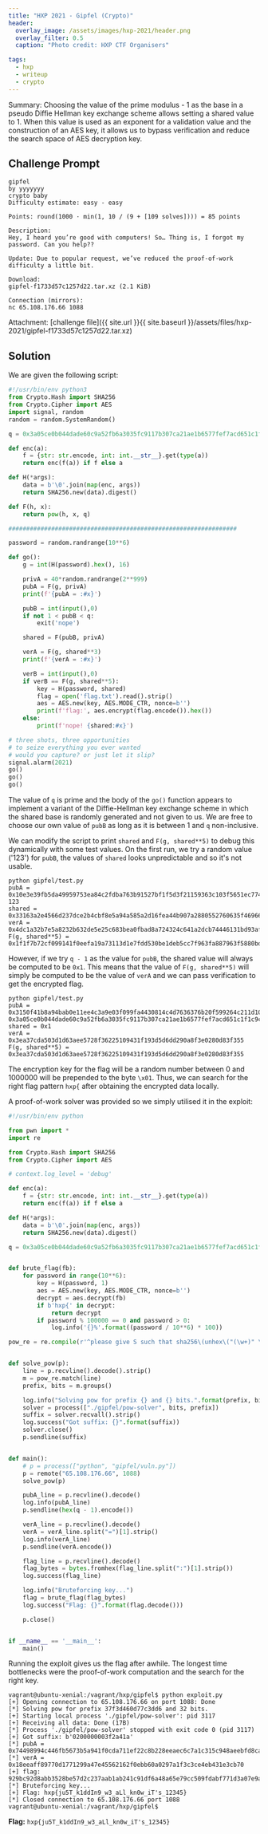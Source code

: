 ```yaml
---
title: "HXP 2021 - Gipfel (Crypto)"
header:
  overlay_image: /assets/images/hxp-2021/header.png
  overlay_filter: 0.5
  caption: "Photo credit: HXP CTF Organisers"

tags:
  - hxp
  - writeup
  - crypto
---
```


Summary: Choosing the value of the prime modulus - 1 as the base in a pseudo Diffie Hellman key
exchange scheme allows setting a shared value to 1. When this value is used as an exponent for a
validation value and the construction of an AES key, it allows us to bypass verification and reduce
the search space of AES decryption key.

## Challenge Prompt

```
gipfel
by yyyyyyy
crypto baby
Difficulty estimate: easy - easy

Points: round(1000 · min(1, 10 / (9 + [109 solves]))) = 85 points

Description:
Hey, I heard you’re good with computers! So… Thing is, I forgot my password. Can you help??

Update: Due to popular request, we’ve reduced the proof-of-work difficulty a little bit.

Download:
gipfel-f1733d57c1257d22.tar.xz (2.1 KiB)

Connection (mirrors):
nc 65.108.176.66 1088
```

Attachment: [challenge file]({{ site.url }}{{ site.baseurl }}/assets/files/hxp-2021/gipfel-f1733d57c1257d22.tar.xz)

## Solution

We are given the following script:

```python
#!/usr/bin/env python3
from Crypto.Hash import SHA256
from Crypto.Cipher import AES
import signal, random
random = random.SystemRandom()

q = 0x3a05ce0b044dade60c9a52fb6a3035fc9117b307ca21ae1b6577fef7acd651c1f1c9c06a644fd82955694af6cd4e88f540010f2e8fdf037c769135dbe29bf16a154b62e614bb441f318a82ccd1e493ffa565e5ffd5a708251a50d145f3159a5

def enc(a):
    f = {str: str.encode, int: int.__str__}.get(type(a))
    return enc(f(a)) if f else a

def H(*args):
    data = b'\0'.join(map(enc, args))
    return SHA256.new(data).digest()

def F(h, x):
    return pow(h, x, q)

################################################################

password = random.randrange(10**6)

def go():
    g = int(H(password).hex(), 16)

    privA = 40*random.randrange(2**999)
    pubA = F(g, privA)
    print(f'{pubA = :#x}')

    pubB = int(input(),0)
    if not 1 < pubB < q:
        exit('nope')

    shared = F(pubB, privA)

    verA = F(g, shared**3)
    print(f'{verA = :#x}')

    verB = int(input(),0)
    if verB == F(g, shared**5):
        key = H(password, shared)
        flag = open('flag.txt').read().strip()
        aes = AES.new(key, AES.MODE_CTR, nonce=b'')
        print(f'flag:', aes.encrypt(flag.encode()).hex())
    else:
        print(f'nope! {shared:#x}')

# three shots, three opportunities
# to seize everything you ever wanted
# would you capture? or just let it slip?
signal.alarm(2021)
go()
go()
go()
```

The value of `q` is prime and the body of the `go()` function appears to implement a variant of the
Diffie-Hellman key exchange scheme in which the shared base is randomly generated and not given to
us. We are free to choose our own value of `pubB` as long as it is between 1 and `q` non-inclusive.

We can modify the script to print `shared` and `F(g, shared**5)` to debug this dynamically with some
test values. On the first run, we try a random value ('123') for `pubB`, the values of `shared` looks
unpredictable and so it's not usable.

```console
python gipfel/test.py
pubA = 0x10e3e39fb5da49959753ea84c2fdba763b91527bf1f5d3f21159363c103f5651ec774c6edddd69137afd9e86e84f40d03954aa44112303640c727b2c3c8927603a36f0198f647b8ef58401453764d9898ebae8b239ead0e45a187ff4c839b22
123
shared = 0x33163a2e4566d237dce2b4cbf8e5a94a585a2d16fea44b907a2880552760635f46966af68b2da59ff4611e67706b4a9e3a1c04792a7204c1cdaa35c99bf297841cbe3b85b208d79c133aa81ce2b2d1e0e07ca21215953291ed665f40195386c
verA = 0x4dc1a32b7e5a8232b632de5e25c683bea0fbad8a724324c641a2dcb74446131bd93af5d461a6a8e59d5ca7cf83843fdd6762e9060ae810d6e8fee78854e94f90021f5fb068c13b38ec1c8daa26ee90c4507bf53923ee47c92180d6377a417f
F(g, shared**5) = 0x1f1f7b72cf099141f0eefa19a73113d1e7fdd530be1deb5cc7f963fa887963f5880bd83df5a0ca40c9348f3efed412c504922f67054d339533ad178dc06127cefbb0fb4092de6f5ece1f15d29e81926631b03061dbba09e5c8ff592ff57e717
```

However, if we try `q - 1` as the value for `pubB`, the shared value will always be computed to be
`0x1`. This means that the value of `F(g, shared**5)` will simply be computed to be the value of
`verA` and we can pass verification to get the encrypted flag.

```console
python gipfel/test.py
pubA = 0x3150f41b8a94bab0e11ee4c3a9e03f099fa4430814c4d7636376b20f599264c211d1042380c766b2fcd55ac3bddd3eb1a5033d840020a4706772fb5a559be27397584b7a2c337b27680ddf85f2c2f54eec674e1425b8b20405bacd9f7799189
0x3a05ce0b044dade60c9a52fb6a3035fc9117b307ca21ae1b6577fef7acd651c1f1c9c06a644fd82955694af6cd4e88f540010f2e8fdf037c769135dbe29bf16a154b62e614bb441f318a82ccd1e493ffa565e5ffd5a708251a50d145f3159a4
shared = 0x1
verA = 0x3ea37cda503d1d63aee5728f36225109431f193d5d6dd290a8f3e0280d83f355
F(g, shared**5) = 0x3ea37cda503d1d63aee5728f36225109431f193d5d6dd290a8f3e0280d83f355
```

The encryption key for the flag will be a random number between 0 and 1000000 will be prepended to
the byte `\x01`. Thus, we can search for the right flag pattern `hxp{` after obtaining the encrypted
data locally.

A proof-of-work solver was provided so we simply utilised it in the exploit:

```python
#!/usr/bin/env python

from pwn import *
import re

from Crypto.Hash import SHA256
from Crypto.Cipher import AES

# context.log_level = 'debug'

def enc(a):
    f = {str: str.encode, int: int.__str__}.get(type(a))
    return enc(f(a)) if f else a

def H(*args):
    data = b'\0'.join(map(enc, args))
    return SHA256.new(data).digest()

q = 0x3a05ce0b044dade60c9a52fb6a3035fc9117b307ca21ae1b6577fef7acd651c1f1c9c06a644fd82955694af6cd4e88f540010f2e8fdf037c769135dbe29bf16a154b62e614bb441f318a82ccd1e493ffa565e5ffd5a708251a50d145f3159a5


def brute_flag(fb):
    for password in range(10**6):
        key = H(password, 1)
        aes = AES.new(key, AES.MODE_CTR, nonce=b'')
        decrypt = aes.decrypt(fb)
        if b'hxp{' in decrypt:
            return decrypt
        if password % 100000 == 0 and password > 0:
            log.info('{}%'.format((password / 10**6) * 100))

pow_re = re.compile(r'^please give S such that sha256\(unhex\("(\w+)" \+ S\)\) ends with (\d+) zero bits \(see pow-solver\.cpp\)\.$')


def solve_pow(p):
    line = p.recvline().decode().strip()
    m = pow_re.match(line)
    prefix, bits = m.groups()

    log.info("Solving pow for prefix {} and {} bits.".format(prefix, bits))
    solver = process(["./gipfel/pow-solver", bits, prefix])
    suffix = solver.recvall().strip()
    log.success("Got suffix: {}".format(suffix))
    solver.close()
    p.sendline(suffix)


def main():
    # p = process(["python", "gipfel/vuln.py"])
    p = remote("65.108.176.66", 1088)
    solve_pow(p)

    pubA_line = p.recvline().decode()
    log.info(pubA_line)
    p.sendline(hex(q - 1).encode())

    verA_line = p.recvline().decode()
    verA = verA_line.split("=")[1].strip()
    log.info(verA_line)
    p.sendline(verA.encode())

    flag_line = p.recvline().decode()
    flag_bytes = bytes.fromhex(flag_line.split(":")[1].strip())
    log.success(flag_line)

    log.info("Bruteforcing key...")
    flag = brute_flag(flag_bytes)
    log.success("Flag: {}".format(flag.decode()))

    p.close()


if __name__ == '__main__':
    main()
```

Running the exploit gives us the flag after awhile. The longest time bottlenecks were the
proof-of-work computation and the search for the right key.

```console
vagrant@ubuntu-xenial:/vagrant/hxp/gipfel$ python exploit.py
[+] Opening connection to 65.108.176.66 on port 1088: Done
[*] Solving pow for prefix 37f3d460d77c3dd6 and 32 bits.
[+] Starting local process './gipfel/pow-solver': pid 3117
[+] Receiving all data: Done (17B)
[*] Process './gipfel/pow-solver' stopped with exit code 0 (pid 3117)
[+] Got suffix: b'0200000003f2a41a'
[*] pubA = 0x74498994c446fb5673b5a941f0cda711ef22c8b228eeaec6c7a1c315c948aeebfd8cadd1c3352c05e751be139807389430649f1db4a3bc75edecb91706df5427719544344108ab2dbea513cf202fe70d8dae2636d4709b126aa727b4997d98
[*] verA = 0x18eeaff89770d1771299a47e45562162f0ebb60a0297a1f3c3ce4eb431e3cb70
[+] flag: 929bc92d8abb3528be57d2c237aab1ab241c91df6a48a65e79cc509fdabf771d3a07e9a48dacbfa5
[*] Bruteforcing key...
[+] Flag: hxp{ju5T_k1ddIn9_w3_aLl_kn0w_iT's_12345}
[*] Closed connection to 65.108.176.66 port 1088
vagrant@ubuntu-xenial:/vagrant/hxp/gipfel$
```

**Flag:** `hxp{ju5T_k1ddIn9_w3_aLl_kn0w_iT's_12345}`
